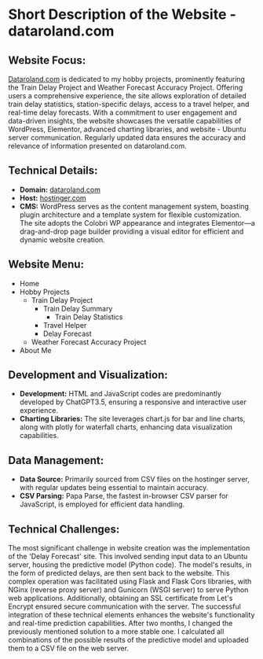 # Short Description of the Website - dataroland.com

## Website Focus:

[Dataroland.com](https://dataroland.com) is dedicated to my hobby projects, prominently featuring the Train Delay Project and Weather Forecast Accuracy Project. Offering users a comprehensive experience, the site allows exploration of detailed train delay statistics, station-specific delays, access to a travel helper, and real-time delay forecasts. With a commitment to user engagement and data-driven insights, the website showcases the versatile capabilities of WordPress, Elementor, advanced charting libraries, and website - Ubuntu server communication. Regularly updated data ensures the accuracy and relevance of information presented on dataroland.com.

## Technical Details:

- **Domain:** [dataroland.com](https://dataroland.com)
- **Host:** [hostinger.com](https://www.hostinger.com/)
- **CMS:** WordPress serves as the content management system, boasting plugin architecture and a template system for flexible customization. The site adopts the Colobri WP appearance and integrates Elementor—a drag-and-drop page builder providing a visual editor for efficient and dynamic website creation.

## Website Menu:

- Home
- Hobby Projects
  - Train Delay Project
    - Train Delay Summary
      - Train Delay Statistics
    - Travel Helper
    - Delay Forecast
  - Weather Forecast Accuracy Project
- About Me

## Development and Visualization:

- **Development:** HTML and JavaScript codes are predominantly developed by ChatGPT3.5, ensuring a responsive and interactive user experience.
- **Charting Libraries:** The site leverages chart.js for bar and line charts, along with plotly for waterfall charts, enhancing data visualization capabilities.

## Data Management:

- **Data Source:** Primarily sourced from CSV files on the hostinger server, with regular updates being essential to maintain accuracy.
- **CSV Parsing:** Papa Parse, the fastest in-browser CSV parser for JavaScript, is employed for efficient data handling.

## Technical Challenges:

The most significant challenge in website creation was the implementation of the 'Delay Forecast' site. This involved sending input data to an Ubuntu server, housing the predictive model (Python code). The model's results, in the form of predicted delays, are then sent back to the website. This complex operation was facilitated using Flask and Flask Cors libraries, with NGinx (reverse proxy server) and Gunicorn (WSGI server) to serve Python web applications. Additionally, obtaining an SSL certificate from Let's Encrypt ensured secure communication with the server. The successful integration of these technical elements enhances the website's functionality and real-time prediction capabilities.
After two months, I changed the previously mentioned solution to a more stable one. I calculated all combinations of the possible results of the predictive model and uploaded them to a CSV file on the web server.

